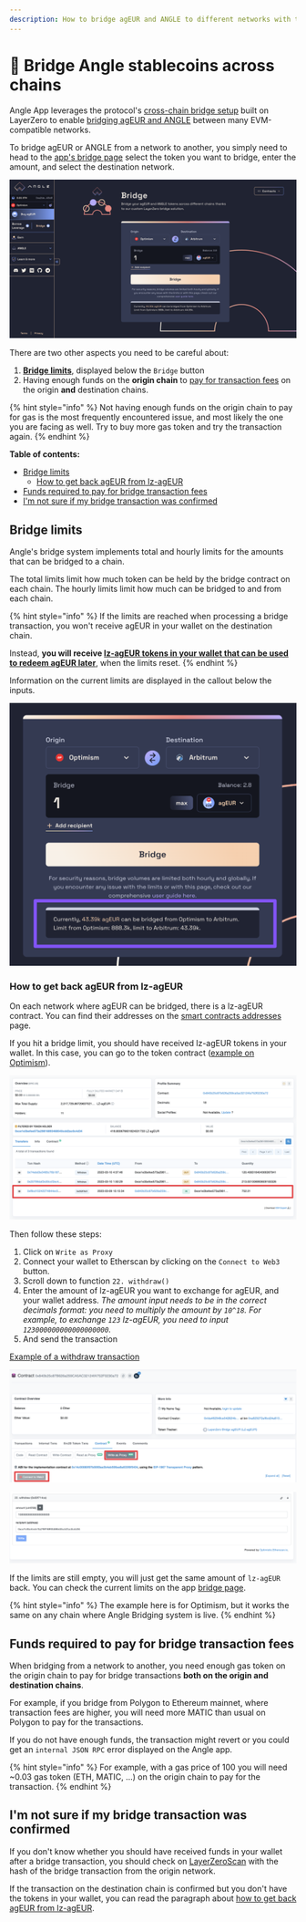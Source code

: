 ```yaml
---
description: How to bridge agEUR and ANGLE to different networks with the Angle App
---
```


# 🌉 Bridge Angle stablecoins across chains

Angle App leverages the protocol's [cross-chain bridge setup](../../../other/cross-chain.md) built on LayerZero to enable [bridging agEUR and ANGLE](https://app.angle.money/bridges-agEUR) between many EVM-compatible networks.

To bridge agEUR or ANGLE from a network to another, you simply need to head to the [app's bridge page](https://app.angle.money/bridges-agEUR) select the token you want to bridge, enter the amount, and select the destination network.

![Bridge app page](../../../.gitbook/assets/bridge2.png)

There are two other aspects you need to be careful about:

1. [**Bridge limits**](#bridge-limits), displayed below the `Bridge` button
2. Having enough funds on the **origin chain** to [pay for transaction fees](#funds-required-to-pay-for-bridge-transaction-fees) on the origin **and** destination chains.

{% hint style="info" %}
Not having enough funds on the origin chain to pay for gas is the most frequently encountered issue, and most likely the one you are facing as well. Try to buy more gas token and try the transaction again.
{% endhint %}

**Table of contents:**

- [Bridge limits](#bridge-limits)
  - [How to get back agEUR from lz-agEUR](#how-to-get-back-ageur-from-lz-ageur)
- [Funds required to pay for bridge transaction fees](#funds-required-to-pay-for-bridge-transaction-fees)
- [I'm not sure if my bridge transaction was confirmed](#im-not-sure-if-my-bridge-transaction-was-confirmed)

## Bridge limits

Angle's bridge system implements total and hourly limits for the amounts that can be bridged to a chain.

The total limits limit how much token can be held by the bridge contract on each chain. The hourly limits limit how much can be bridged to and from each chain.

{% hint style="info" %}
If the limits are reached when processing a bridge transaction, you won't receive agEUR in your wallet on the destination chain.

Instead, **you will receive [lz-agEUR tokens in your wallet that can be used to redeem agEUR later](#how-to-get-back-ageur-from-lz-ageur)**, when the limits reset.
{% endhint %}

Information on the current limits are displayed in the callout below the inputs.

![Bridge app page](../../../.gitbook/assets/bridge3.png)

### How to get back agEUR from lz-agEUR

On each network where agEUR can be bridged, there is a lz-agEUR contract. You can find their addresses on the [smart contracts addresses](https://developers.angle.money/overview/smart-contracts) page.

If you hit a bridge limit, you should have received lz-agEUR tokens in your wallet. In this case, you can go to the token contract ([example on Optimism](https://optimistic.etherscan.io/address/0x840b25c87b626a259ca5ac32124fa752f0230a72#writeProxyContract)).

![Receive lz-agEUR](/.gitbook/assets/receive-lz-ageur.png)

Then follow these steps:

1. Click on `Write as Proxy`
2. Connect your wallet to Etherscan by clicking on the `Connect to Web3` button.
3. Scroll down to function `22. withdraw()`
4. Enter the amount of lz-agEUR you want to exchange for agEUR, and your wallet address. _The amount input needs to be in the correct decimals format: you need to multiply the amount by `10^18`. For example, to exchange `123` lz-agEUR, you need to input `123000000000000000000`._
5. And send the transaction

[Example of a withdraw transaction](https://optimistic.etherscan.io/tx/0x20799daf2e30ccf2ec4cf1f66b85f01273b3fc26bc786ad25d7b187eb810f721)

![Connect lz-agEUR](/.gitbook/assets/connect-lzageur.png)

![Send tx Etherscan](/.gitbook/assets/send-tx-etherscan.png)

If the limits are still empty, you will just get the same amount of `lz-agEUR` back. You can check the current limits on the app [bridge page](https://app.angle.money/bridges-agEUR).

{% hint style="info" %}
The example here is for Optimism, but it works the same on any chain where Angle Bridging system is live.
{% endhint %}

## Funds required to pay for bridge transaction fees

When bridging from a network to another, you need enough gas token on the origin chain to pay for bridge transactions **both on the origin and destination chains**.

For example, if you bridge from Polygon to Ethereum mainnet, where transaction fees are higher, you will need more MATIC than usual on Polygon to pay for the transactions.

If you do not have enough funds, the transaction might revert or you could get an `internal JSON RPC` error displayed on the Angle app.

{% hint style="info" %}
For example, with a gas price of 100 you will need ~0.03 gas token (ETH, MATIC, ...) on the origin chain to pay for the transaction.⁣
{% endhint %}

## I'm not sure if my bridge transaction was confirmed

If you don't know whether you should have received funds in your wallet after a bridge transaction, you should check on [LayerZeroScan](https://layerzeroscan.com/) with the hash of the bridge transaction from the origin network.

If the transaction on the destination chain is confirmed but you don't have the tokens in your wallet, you can read the paragraph about [how to get back agEUR from lz-agEUR](#how-to-get-back-ageur-from-lz-ageur).
